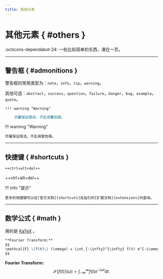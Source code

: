 ```yaml
---
title: 其他元素
---
```


其他元素 { #others }
====================

:octicons-dependabot-24: 一些比较简单的东西，凑在一页。

---

警告框 { #admonitions }
-----------------------

警告框的常用类型为：`note`，`info`，`tip`，`warning`。

其他可选：`abstract`，`success`，`question`，`failure`，`danger`，`bug`，`example`，`quote`。

``` markdown title="Admonitions"
!!! warning "Warning"

    尽量保证简洁，不乱用警告框。
```

<div class="result" markdown>

!!! warning "Warning"

    尽量保证简洁，不乱用警告框。

</div>

---

快捷键 { #shortcuts }
---------------------

``` markdown title="Keyboard keys"
++ctrl+alt+del++
```

<div class="result" markdown>

++ctrl+alt+del++

</div>

!!! info "提示"
    
    更多的快捷键可以在[官方文档][shortcuts]处指引的[扩展文档][extensions]内查询。

  [shortcuts]: https://squidfunk.github.io/mkdocs-material/reference/formatting/#adding-keyboard-keys
  [extensions]: https://facelessuser.github.io/pymdown-extensions/extensions/keys/#extendingmodifying-key-map-index

---

数学公式 { #math }
------------------

用的是 [KaTeX][katex] 。

``` markdown title="KaTeX math typesetting"
**Fourier Transform:**
$$
\mathcal{F} \{f(t)\} (\omega) = \int_{-\infty}^{\infty} f(t) e^{-i\omega t} dt.
$$
```

<div class="result" markdown>

**Fourier Transform:**
$$
\mathcal{F} \{f(t)\} (\omega) = \int_{-\infty}^{\infty} f(t) e^{-i\omega t} dt.
$$

</div>

  [katex]: https://katex.org/
